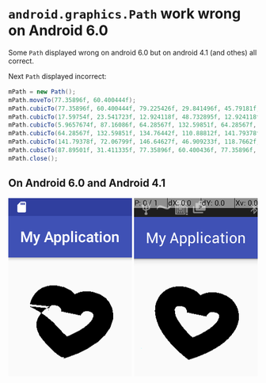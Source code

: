 # `android.graphics.Path` work wrong on Android 6.0

Some `Path` displayed wrong on android 6.0 but on android 4.1 (and othes) all correct.

Next `Path` displayed incorrect:

``` java
mPath = new Path();
mPath.moveTo(77.35896f, 60.400444f);
mPath.cubicTo(77.35896f, 60.400444f, 79.225426f, 29.841496f, 45.79181f, 26.622204f);
mPath.cubicTo(17.59754f, 23.541723f, 12.924118f, 48.732895f, 12.924118f, 48.732895f);
mPath.cubicTo(5.9657674f, 87.16086f, 64.28567f, 132.59851f, 64.28567f, 132.59851f);
mPath.cubicTo(64.28567f, 132.59851f, 134.76442f, 110.88812f, 141.79378f, 72.06799f);
mPath.cubicTo(141.79378f, 72.06799f, 146.64627f, 46.909233f, 118.7662f, 39.836056f);
mPath.cubicTo(87.89501f, 31.411335f, 77.35896f, 60.400436f, 77.35896f, 60.400436f);
mPath.close();
```

## On Android 6.0 and Android 4.1

![Android 6.0](https://github.com/tepikin/Android6_bug_in_android.graphics.Path/blob/master/screenshots/android_6_short.png?raw=true)
![Android 4.1](https://github.com/tepikin/Android6_bug_in_android.graphics.Path/blob/master/screenshots/android_4_short.png?raw=true)
